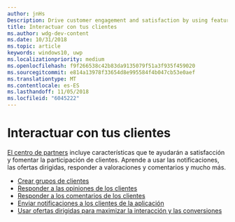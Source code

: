 ```yaml
---
author: jnHs
Description: Drive customer engagement and satisfaction by using features like notifications, targeted offers, responding to reviews and feedback, and more.
title: Interactuar con tus clientes
ms.author: wdg-dev-content
ms.date: 10/31/2018
ms.topic: article
keywords: windows10, uwp
ms.localizationpriority: medium
ms.openlocfilehash: f9f266538c42b83da9135079f51a3f935f459020
ms.sourcegitcommit: e814a13978f33654d8e995584f4b047cb53e0aef
ms.translationtype: MT
ms.contentlocale: es-ES
ms.lasthandoff: 11/05/2018
ms.locfileid: "6045222"
---
```

# <a name="engage-with-your-customers"></a>Interactuar con tus clientes

[El centro de partners](https://partner.microsoft.com/dashboard) incluye características que te ayudarán a satisfacción y fomentar la participación de clientes. Aprende a usar las notificaciones, las ofertas dirigidas, responder a valoraciones y comentarios y mucho más.

-   [Crear grupos de clientes](create-customer-groups.md)
-   [Responder a las opiniones de los clientes](respond-to-customer-reviews.md)
-   [Responder a los comentarios de los clientes](respond-to-customer-feedback.md)
-   [Enviar notificaciones a los clientes de la aplicación](send-push-notifications-to-your-apps-customers.md)
-   [Usar ofertas dirigidas para maximizar la interacción y las conversiones](use-targeted-offers-to-maximize-engagement-and-conversions.md)

 
